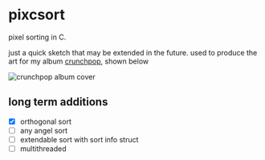 # pixcsort
pixel sorting in C. 

just a quick sketch that may be extended in the future.
used to produce the art for my album [crunchpop](https://open.spotify.com/album/1y9nxqqvY9C7jJvLQod3oC?si=8P-b4mPoSiawyj95ruNG5A), shown below

![crunchpop album cover](https://cdn.myportfolio.com/9ae7081e-f31b-48f3-b398-b641fcdf191f/48031edf-11f1-4f49-95fa-bd5ddbf9476a_rw_1200.jpg?h=87044d0e4df9e53a5ad1ebfc28377b64)


## long term additions
- [x] orthogonal sort
- [ ] any angel sort
- [ ] extendable sort with sort info struct
- [ ] multithreaded
